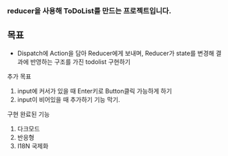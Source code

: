### reducer을 사용해 ToDoList를 만드는 프로젝트입니다.

## 목표

- Dispatch에 Action을 담아 Reducer에게 보내며, Reducer가 state를 변경해 결과에 반영하는 구조를 가진 todolist 구현하기

추가 목표

1. input에 커서가 있을 때 Enter키로 Button클릭 가능하게 하기
2. input이 비어있을 때 추가하기 기능 막기.

구현 완료된 기능

1. 다크모드
2. 반응형
3. I18N 국제화
